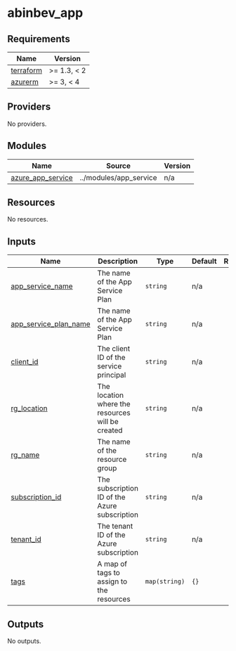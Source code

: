 # abinbev_app

<!-- BEGINNING OF PRE-COMMIT-TERRAFORM DOCS HOOK -->
## Requirements

| Name | Version |
|------|---------|
| <a name="requirement_terraform"></a> [terraform](#requirement\_terraform) | >= 1.3, < 2 |
| <a name="requirement_azurerm"></a> [azurerm](#requirement\_azurerm) | >= 3, < 4 |

## Providers

No providers.

## Modules

| Name | Source | Version |
|------|--------|---------|
| <a name="module_azure_app_service"></a> [azure\_app\_service](#module\_azure\_app\_service) | ../modules/app_service | n/a |

## Resources

No resources.

## Inputs

| Name | Description | Type | Default | Required |
|------|-------------|------|---------|:--------:|
| <a name="input_app_service_name"></a> [app\_service\_name](#input\_app\_service\_name) | The name of the App Service Plan | `string` | n/a | yes |
| <a name="input_app_service_plan_name"></a> [app\_service\_plan\_name](#input\_app\_service\_plan\_name) | The name of the App Service Plan | `string` | n/a | yes |
| <a name="input_client_id"></a> [client\_id](#input\_client\_id) | The client ID of the service principal | `string` | n/a | yes |
| <a name="input_rg_location"></a> [rg\_location](#input\_rg\_location) | The location where the resources will be created | `string` | n/a | yes |
| <a name="input_rg_name"></a> [rg\_name](#input\_rg\_name) | The name of the resource group | `string` | n/a | yes |
| <a name="input_subscription_id"></a> [subscription\_id](#input\_subscription\_id) | The subscription ID of the Azure subscription | `string` | n/a | yes |
| <a name="input_tenant_id"></a> [tenant\_id](#input\_tenant\_id) | The tenant ID of the Azure subscription | `string` | n/a | yes |
| <a name="input_tags"></a> [tags](#input\_tags) | A map of tags to assign to the resources | `map(string)` | `{}` | no |

## Outputs

No outputs.
<!-- END OF PRE-COMMIT-TERRAFORM DOCS HOOK -->
